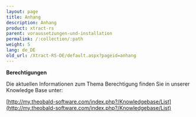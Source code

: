 ```yaml
---
layout: page
title: Anhang
description: Anhang
product: xtract-rs
parent: voraussetzungen-und-installation
permalink: /:collection/:path
weight: 5
lang: de_DE
old_url: /Xtract-RS-DE/default.aspx?pageid=anhang
---
```


**Berechtigungen**

Die aktuellen Informationen zum Thema Berechtigung finden Sie in unserer Knowledge Base unter:

[http://my.theobald-software.com/index.php?/Knowledgebase/List](http://my.theobald-software.com/index.php?/Knowledgebase/List)


